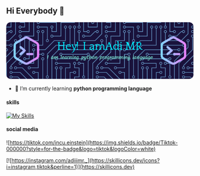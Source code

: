## Hi Everybody 👋 
![alt text](image.png)

<!--
**raflyadi1125/raflyadi1125** is a ✨ _special_ ✨ repository because its `README.md` (this file) appears on your GitHub profile.

Here are some ideas to get you started:

- 🔭 I’m currently working on ...
- 🌱 I’m currently learning ...
- 👯 I’m looking to collaborate on ...
- 🤔 I’m looking for help with ...
- 💬 Ask me about ...
- 📫 How to reach me: ...
- 😄 Pronouns: ...
- ⚡ Fun fact: ...
-->

- 🌱 I’m currently learning **python programming language**

#### skills

[![My Skills](https://skillicons.dev/icons?i=html,py,cpp,js&perline=2)](https://skillicons.dev)

#### social media

![https://tiktok.com/incu.einstein](https://img.shields.io/badge/Tiktok-000000?style=for-the-badge&logo=tiktok&logoColor=white)

[![https://instagram.com/adiiimr._](https://skillicons.dev/icons?i=instagram,tiktok&perline=1)](https://skillicons.dev)